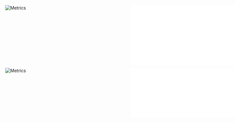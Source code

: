 <div style="display: grid; grid-template-columns: repeat(2, 390px); grid-gap: 10px;">
  <img width="390" alt="Metrics" src="https://raw.githubusercontent.com/Hershit-shukla/Hershit-shukla/main/github-metrics.svg">
  <img width="390" alt="Metrics" src="/metrics.plugin.repositories.pinned.svg">
  <img width="390" alt="Metrics" src="https://raw.githubusercontent.com/Hershit-shukla/Hershit-shukla/main/metrics.plugin.isocalendar.fullyear.svg">
  <img width="390" alt="Metrics" src="/metrics.plugin.activity.svg"> 
</div>
